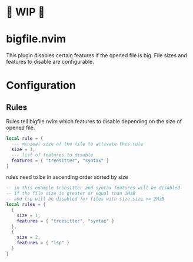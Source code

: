 # 🚧 WIP 🚧

# bigfile.nvim
This plugin disables certain features if the opened file is big.
File sizes and features to disable are configurable.

# Configuration

## Rules
Rules tell bigfile.nvim which features to disable
depending on the size of opened file.
```lua
local rule = { 
  --- minimal size of the file to activate this rule
  size = 1,           
  --- list of features to disable
  features = { "treesitter", "syntax" } 
}
```

rules need to be in ascending order sorted by size
```lua
-- in this example treesitter and syntax features will be disabled
-- if the file size is greater or equal than 1MiB
-- and lsp will be disabled for files with size size >= 2MiB
local rules = {
  { 
    size = 1,           
    features = { "treesitter", "syntax" } 
  },
  { 
    size = 2,           
    features = { "lsp" } 
  }
}
```



